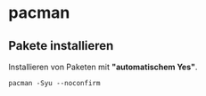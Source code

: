 # pacman

## Pakete installieren

Installieren von Paketen mit **"automatischem Yes"**.

    pacman -Syu --noconfirm

